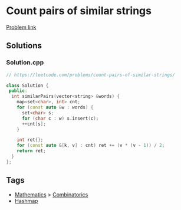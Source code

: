# Count pairs of similar strings

[Problem link](https://leetcode.com/problems/count-pairs-of-similar-strings/)

## Solutions


### Solution.cpp
```cpp
// https://leetcode.com/problems/count-pairs-of-similar-strings/

class Solution {
 public:
  int similarPairs(vector<string> &words) {
    map<set<char>, int> cnt;
    for (const auto &w : words) {
      set<char> s;
      for (char c : w) s.insert(c);
      ++cnt[s];
    }

    int ret{};
    for (const auto &[k, v] : cnt) ret += (v * (v - 1)) / 2;
    return ret;
  }
};
```
## Tags

* [Mathematics](/README.md#Mathematics) > [Combinatorics](/README.md#Mathematics-Combinatorics)
* [Hashmap](/README.md#Hashmap)
